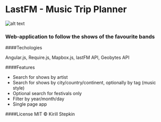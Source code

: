 # LastFM - Music Trip Planner

![alt text](https://raw.githubusercontent.com/kstyopkin/ontour/master/public/promo.png)

### Web-application to follow the shows of the favourite bands  

####Techologies

Angular.js, Require.js, Mapbox.js, lastFM API, Geobytes API

####Features
* Search for shows by artist
* Search for shows by city/country/continent, optionally by tag (music style)
* Optional search for festivals only
* Filter by year/month/day
* Single page app

####License
MIT © Kirill Stepkin
